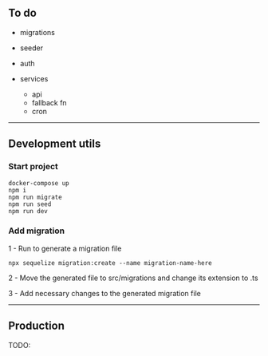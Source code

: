 ## To do

- migrations
- seeder
- auth

- services
  - api
  - fallback fn
  - cron

---

## Development utils

### Start project

```
docker-compose up
npm i
npm run migrate
npm run seed
npm run dev
```

### Add migration

1 - Run to generate a migration file

```
npx sequelize migration:create --name migration-name-here
```

2 - Move the generated file to src/migrations and change its extension to .ts

3 - Add necessary changes to the generated migration file

---

## Production

TODO:
